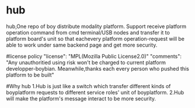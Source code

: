 # hub
hub,One repo of boy distribute modality platform. Support receive platform operation command from cmd terminal/USB nodes and transfer it to platform board's unit so that eachevery platform operation-request will be able to work under same backend page and get more security.

#license policy
"license": "MPL(Mozilla Public License2.0)"
"comments": "Any unauthoritied using risk won't be charged to current platform developper-boybian. Meanwhile,thanks each every person who pushed this platform to be built"

#Why hub
1.Hub is just like a switch which transfer different kinds of boyplatform requests to different service roles' unit of boyplatform.
2.Hub will make the platform's message interact to be more security. 